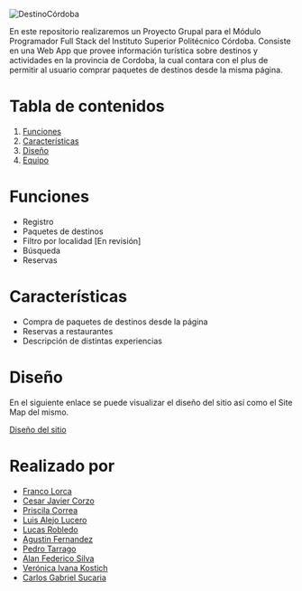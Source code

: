 ![DestinoCórdoba](https://user-images.githubusercontent.com/66887467/192067295-74af5a0b-dd7b-4016-a2da-b00295895b3f.png)

En este repositorio realizaremos un Proyecto Grupal para el Módulo Programador Full Stack del Instituto Superior Politécnico Córdoba. Consiste en una Web App que provee información turística sobre destinos y actividades en la provincia de Cordoba, la cual contara con el plus de permitir al usuario comprar paquetes de destinos desde la misma página.

# Tabla de contenidos
1. [Funciones](#funciones)
2. [Características](#características)
3. [Diseño](#diseño)
4. [Equipo](#realizado-por)


# Funciones

* Registro
* Paquetes de destinos
* Filtro por localidad [En revisión]
* Búsqueda
* Reservas

# Características

* Compra de paquetes de destinos desde la página
* Reservas a restaurantes
* Descripción de distintas experiencias

# Diseño

En el siguiente enlace se puede visualizar el diseño del sitio así como el Site Map del mismo.

[Diseño del sitio](https://www.figma.com/file/jkY5AN9kUPrdyCY1OtwwUd/Dise%C3%B1o)

# Realizado por
* [Franco Lorca](https://github.com/FrancoGL)
* [Cesar Javier Corzo](https://github.com/javiercorzo37)
* [Priscila Correa](https://github.com/pri1593)
* [Luis Alejo Lucero](https://github.com/Alejo11Lucero)
* [Lucas Robledo](https://github.com/Lukill22)
* [Agustin Fernandez](https://github.com/cheaguz)
* [Pedro Tarrago](https://github.com/pepi1100)
* [Alan Federico Silva](https://github.com/federico42o/)
* [Verónica Ivana Kostich](https://github.com/veroivk)
* [Carlos Gabriel Sucaria](https://github.com/gabrielsucaria)
